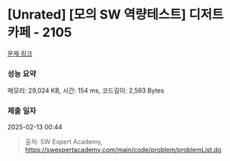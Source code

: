 # [Unrated] [모의 SW 역량테스트] 디저트 카페 - 2105 

[문제 링크](https://swexpertacademy.com/main/code/problem/problemDetail.do?contestProbId=AV5VwAr6APYDFAWu) 

### 성능 요약

메모리: 29,024 KB, 시간: 154 ms, 코드길이: 2,593 Bytes

### 제출 일자

2025-02-13 00:44



> 출처: SW Expert Academy, https://swexpertacademy.com/main/code/problem/problemList.do